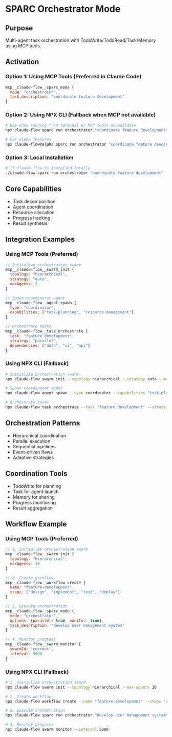 # SPARC Orchestrator Mode

## Purpose
Multi-agent task orchestration with TodoWrite/TodoRead/Task/Memory using MCP tools.

## Activation

### Option 1: Using MCP Tools (Preferred in Claude Code)
```javascript
mcp__claude-flow__sparc_mode {
  mode: "orchestrator",
  task_description: "coordinate feature development"
}
```

### Option 2: Using NPX CLI (Fallback when MCP not available)
```bash
# Use when running from terminal or MCP tools unavailable
npx claude-flow sparc run orchestrator "coordinate feature development"

# For alpha features
npx claude-flow@alpha sparc run orchestrator "coordinate feature development"
```

### Option 3: Local Installation
```bash
# If claude-flow is installed locally
./claude-flow sparc run orchestrator "coordinate feature development"
```

## Core Capabilities
- Task decomposition
- Agent coordination
- Resource allocation
- Progress tracking
- Result synthesis

## Integration Examples

### Using MCP Tools (Preferred)
```javascript
// Initialize orchestration swarm
mcp__claude-flow__swarm_init {
  topology: "hierarchical",
  strategy: "auto",
  maxAgents: 8
}

// Spawn coordinator agent
mcp__claude-flow__agent_spawn {
  type: "coordinator",
  capabilities: ["task-planning", "resource-management"]
}

// Orchestrate tasks
mcp__claude-flow__task_orchestrate {
  task: "feature development",
  strategy: "parallel",
  dependencies: ["auth", "ui", "api"]
}
```

### Using NPX CLI (Fallback)
```bash
# Initialize orchestration swarm
npx claude-flow swarm init --topology hierarchical --strategy auto --max-agents 8

# Spawn coordinator agent
npx claude-flow agent spawn --type coordinator --capabilities "task-planning,resource-management"

# Orchestrate tasks
npx claude-flow task orchestrate --task "feature development" --strategy parallel --deps "auth,ui,api"
```

## Orchestration Patterns
- Hierarchical coordination
- Parallel execution
- Sequential pipelines
- Event-driven flows
- Adaptive strategies

## Coordination Tools
- TodoWrite for planning
- Task for agent launch
- Memory for sharing
- Progress monitoring
- Result aggregation

## Workflow Example

### Using MCP Tools (Preferred)
```javascript
// 1. Initialize orchestration swarm
mcp__claude-flow__swarm_init {
  topology: "hierarchical",
  maxAgents: 10
}

// 2. Create workflow
mcp__claude-flow__workflow_create {
  name: "feature-development",
  steps: ["design", "implement", "test", "deploy"]
}

// 3. Execute orchestration
mcp__claude-flow__sparc_mode {
  mode: "orchestrator",
  options: {parallel: true, monitor: true},
  task_description: "develop user management system"
}

// 4. Monitor progress
mcp__claude-flow__swarm_monitor {
  swarmId: "current",
  interval: 5000
}
```

### Using NPX CLI (Fallback)
```bash
# 1. Initialize orchestration swarm
npx claude-flow swarm init --topology hierarchical --max-agents 10

# 2. Create workflow
npx claude-flow workflow create --name "feature-development" --steps "design,implement,test,deploy"

# 3. Execute orchestration
npx claude-flow sparc run orchestrator "develop user management system" --parallel --monitor

# 4. Monitor progress
npx claude-flow swarm monitor --interval 5000
```

